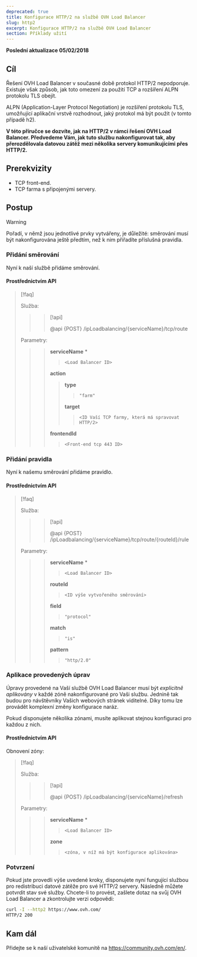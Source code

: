 ```yaml
---
deprecated: true
title: Konfigurace HTTP/2 na službě OVH Load Balancer
slug: http2
excerpt: Konfigurace HTTP/2 na službě OVH Load Balancer
section: Příklady užití
---
```


**Poslední aktualizace 05/02/2018**

## Cíl

Řešení OVH Load Balancer v současné době protokol HTTP/2 nepodporuje. Existuje však způsob, jak toto omezení za použití TCP a rozšíření ALPN protokolu TLS obejít.


ALPN (Application-Layer Protocol Negotiation) je rozšíření protokolu TLS, umožňující aplikační vrstvě rozhodnout, jaký protokol má být použit (v tomto případě h2).

**V této příručce se dozvíte, jak na HTTP/2 v rámci řešení OVH Load Balancer. Předvedeme Vám, jak tuto službu nakonfigurovat tak, aby přerozdělovala datovou zátěž mezi několika servery komunikujícími přes HTTP/2.**


## Prerekvizity

- TCP front-end.
- TCP farma s připojenými servery.


## Postup

> [!warning]
>
> Pořadí, v němž jsou jednotlivé prvky vytvářeny, je důležité: směrování musí být nakonfigurována ještě předtím, než k nim přiřadíte příslušná pravidla.
> 


### Přidání směrování

Nyní k naší službě přidáme směrování.


#### Prostřednictvím API

> [!faq]
>
> Služba:
>
>> > [!api]
>> >
>> > @api {POST} /ipLoadbalancing/{serviceName}/tcp/route
>> >
>>
>
> Parametry:
>
>> > **serviceName** *
>> >
>> >> `<Load Balancer ID>`
>> >
>> > **action**
>> >
>> >> **type**
>> >> >
>> >> > `"farm"`
>> >>
>> >> **target**
>> >> >
>> >> > `<ID Vaší TCP farmy, která má spravovat HTTP/2>`
>> >
>> > **frontendId**
>> >
>> >> `<Front-end tcp 443 ID>`
>


### Přidání pravidla

Nyní k našemu směrování přidáme pravidlo.



#### Prostřednictvím API

> [!faq]
>
> Služba:
>
>> > [!api]
>> >
>> > @api {POST} /ipLoadbalancing/{serviceName}/tcp/route/{routeId}/rule
>> >
>>
>
> Parametry:
>
>> > **serviceName** *
>> >
>> >> `<Load Balancer ID>`
>> >
>> > **routeId**
>> >
>> >> `<ID výše vytvořeného směrování>`
>> >
>> > **field**
>> >
>> >> `"protocol"`
>> >
>> > **match**
>> >
>> >> `"is"`
>> >
>> > **pattern**
>> >
>> >> `"http/2.0"`
>


### Aplikace provedených úprav

Úpravy provedené na Vaší službě OVH Load Balancer musí být *explicitně aplikovány* v každé zóně nakonfigurované pro Vaši službu. Jednině tak budou pro návštěvníky Vašich webových stránek viditelné. Díky tomu lze provádět komplexní změny konfigurace naráz.

Pokud disponujete několika zónami, musíte aplikovat stejnou konfiguraci pro každou z nich.


#### Prostřednictvím API

Obnovení zóny:

> [!faq]
>
> Služba:
>
>> > [!api]
>> >
>> > @api {POST} /ipLoadbalancing/{serviceName}/refresh
>> >
>>
>
> Parametry:
>
>> > **serviceName** *
>> >
>> >> `<Load Balancer ID>`
>> >
>> > **zone**
>> >
>> >> `<zóna, v níž má být konfigurace aplikována>`
>

### Potvrzení

Pokud jste provedli výše uvedené kroky, disponujete nyní fungující službou pro redistribuci datové zátěže pro své HTTP/2 servery. Následně můžete potvrdit stav své služby. Chcete-li to provést, zašlete dotaz na svůj OVH Load Balancer a zkontrolujte verzi odpovědi:

```bash
curl -I --http2 https://www.ovh.com/
HTTP/2 200
```

## Kam dál

Přidejte se k naší uživatelské komunitě na <https://community.ovh.com/en/>.